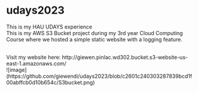 # udays2023
This is my HAU UDAYS experience
<br />
This is my AWS S3 Bucket project during my 3rd year Cloud Computing Course where we hosted a simple static website with a logging feature.

<br />
Visit my website here: http://giewen.pinlac.wd302.bucket.s3-website-us-east-1.amazonaws.com/

<br />
![image](https://github.com/giewendi/udays2023/blob/c2601c240303287839bcd1f00abffcb0d10b654c/S3bucket.png)

